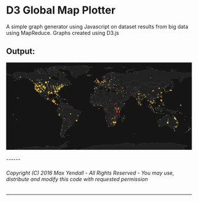 # D3 Global Map Plotter
A simple graph generator using Javascript on dataset results from big data using MapReduce. Graphs created using D3.js
## Output:
<p>
  <img src="https://github.com/Yendall/D3-Global-Map-Plotter/blob/master/graph.png">
</p>
------

###### Copyright (C) 2016 Max Yendall - All Rights Reserved - You may use, distribute and modify this code with requested permission

------


